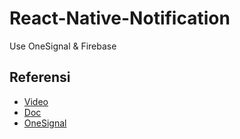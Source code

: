 # React-Native-Notification
Use OneSignal &amp; Firebase 

## Referensi
- [Video](https://www.youtube.com/watch?v=kWc3L9knX14)
- [Doc](https://documentation.onesignal.com/docs/react-native-sdk-setup)
- [OneSignal](https://onesignal.com)
